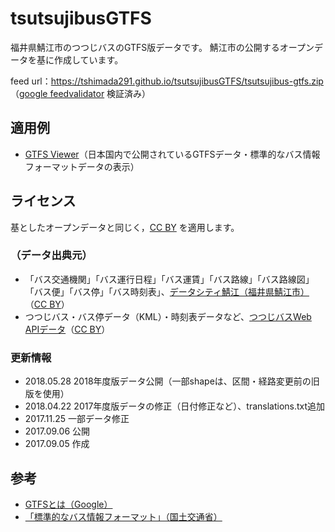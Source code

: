 # tsutsujibusGTFS
福井県鯖江市のつつじバスのGTFS版データです。
鯖江市の公開するオープンデータを基に作成しています。

feed url：https://tshimada291.github.io/tsutsujibusGTFS/tsutsujibus-gtfs.zip
（[google feedvalidator](https://developers.google.com/transit/tools?hl=ja) 検証済み）

## 適用例
* [GTFS Viewer](http://www1.ttn.ne.jp/~shima/ict/opendata/apps/gtfs-viewer/)（日本国内で公開されているGTFSデータ・標準的なバス情報フォーマットデータの表示）

## ライセンス
基としたオープンデータと同じく，[CC BY](https://creativecommons.org/licenses/by/2.1/jp/) を適用します。

### （データ出典元）
* 「バス交通機関」「バス運行日程」「バス運賃」「バス路線」「バス路線図」「バス便」「バス停」「バス時刻表」、[データシティ鯖江（福井県鯖江市）](http://data.city.sabae.lg.jp/)（[CC BY](https://creativecommons.org/licenses/by/2.0/)）
* つつじバス・バス停データ（KML）・時刻表データなど、[つつじバスWeb APIデータ](http://www.city.sabae.fukui.jp/users/tutujibus/web-api/web-api.html)（[CC BY](https://creativecommons.org/licenses/by/2.0/)）

### 更新情報
* 2018.05.28 2018年度版データ公開（一部shapeは、区間・経路変更前の旧版を使用）
* 2018.04.22 2017年度版データの修正（日付修正など）、translations.txt追加
* 2017.11.25 一部データ修正
* 2017.09.06 公開
* 2017.09.05 作成

## 参考
* [GTFSとは（Google）](https://developers.google.com/transit/gtfs/?hl=ja)
* [「標準的なバス情報フォーマット」（国土交通省）](http://www.mlit.go.jp/sogoseisaku/transport/sosei_transport_tk_000067.html)
